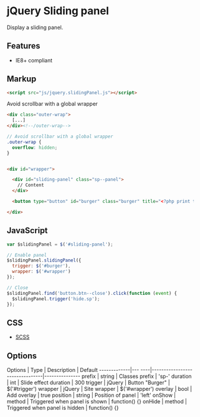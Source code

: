 # jQuery Sliding panel

Display a sliding panel.



## Features

* IE8+ compliant



## Markup

```html
<script src="js/jquery.slidingPanel.js"></script>
```


Avoid scrollbar with a global wrapper

```html
<div class="outer-wrap">
  [...]
</div><!--/outer-wrap-->
```

```scss
// Avoid scrollbar with a global wrapper
.outer-wrap {
  overflow: hidden;
}
```


```html

<div id="wrapper">

  <div id="sliding-panel" class="sp--panel">
    // Content
  </div>

  <button type="button" id="burger" class="burger" title="<?php print t('Open nav'); ?>"><span class="burger__icon"></span> <span class="burger__text">Menu</span></button>

</div>
```


## JavaScript

```js
var $slidingPanel = $('#sliding-panel');

// Enable panel
$slidingPanel.slidingPanel({
  trigger: $('#burger'),
  wrapper: $('#wrapper')
});

// Close
$slidingPanel.find('button.btn--close').click(function (event) {
  $slidingPanel.trigger('hide.sp');
});
```


## CSS

* [SCSS](_slidingPanel.scss)



## Options

Options      | Type   | Description                    | Default
-------------|--- ----|--------------------------------|---------------
prefix       | string | Classes prefix                 | 'sp-'
duration     | int    | Slide effect duration          | 300
trigger      | jQuery | Button "Burger"                | $('#trigger')
wrapper      | jQuery | Site wrapper                   | $('#wrapper')
overlay      | bool   | Add overlay                    | true
position     | string | Position of panel              | 'left'
onShow       | method | Triggered when panel is shown  | function() {}
onHide       | method | Triggered when panel is hidden | function() {}
